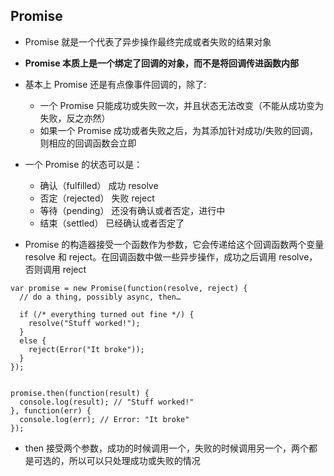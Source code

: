## Promise

- Promise 就是一个代表了异步操作最终完成或者失败的结果对象
- **Promise 本质上是一个绑定了回调的对象，而不是将回调传进函数内部**
- 基本上 Promise 还是有点像事件回调的，除了:
  - 一个 Promise 只能成功或失败一次，并且状态无法改变（不能从成功变为失败，反之亦然）
  - 如果一个 Promise 成功或者失败之后，为其添加针对成功/失败的回调，则相应的回调函数会立即
- 一个 Promise 的状态可以是：

  - 确认（fulfilled） 成功 resolve
  - 否定（rejected） 失败 reject
  - 等待（pending） 还没有确认或者否定，进行中
  - 结束（settled） 已经确认或者否定了

- Promise 的构造器接受一个函数作为参数，它会传递给这个回调函数两个变量 resolve 和 reject。在回调函数中做一些异步操作，成功之后调用 resolve，否则调用 reject

```
var promise = new Promise(function(resolve, reject) {
  // do a thing, possibly async, then…

  if (/* everything turned out fine */) {
    resolve("Stuff worked!");
  }
  else {
    reject(Error("It broke"));
  }
});


promise.then(function(result) {
  console.log(result); // "Stuff worked!"
}, function(err) {
  console.log(err); // Error: "It broke"
});
```

- then 接受两个参数，成功的时候调用一个，失败的时候调用另一个，两个都是可选的，所以可以只处理成功或失败的情况
